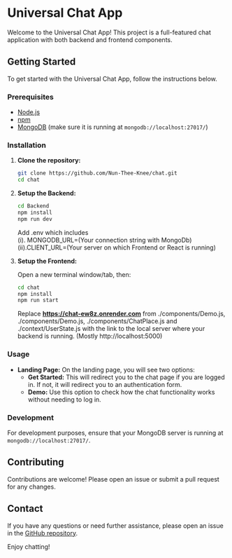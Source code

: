 # Universal Chat App

Welcome to the Universal Chat App! This project is a full-featured chat application with both backend and frontend components.

## Getting Started

To get started with the Universal Chat App, follow the instructions below.

### Prerequisites

- [Node.js](https://nodejs.org/)
- [npm](https://www.npmjs.com/)
- [MongoDB](https://www.mongodb.com/) (make sure it is running at `mongodb://localhost:27017/`)

### Installation

1. **Clone the repository:**

   ```bash
   git clone https://github.com/Nun-Thee-Knee/chat.git
   cd chat
   ```

2. **Setup the Backend:**

   ```bash
   cd Backend
   npm install
   npm run dev
   ```
   Add .env which includes <br>(i). MONGODB_URL=(Your connection string with MongoDb)<br>(ii).CLIENT_URL=(Your server on which Frontend or React is running)

3. **Setup the Frontend:**

   Open a new terminal window/tab, then:

   ```bash
   cd chat
   npm install
   npm run start
   ```
   Replace <b>https://chat-ew8z.onrender.com</b> from ./components/Demo.js, ./components/Demo.js, ./components/ChatPlace.js  and ./context/UserState.js with the link to the local server where your backend is running. (Mostly http://localhost:5000)

### Usage

- **Landing Page:** On the landing page, you will see two options:
  - **Get Started:** This will redirect you to the chat page if you are logged in. If not, it will redirect you to an authentication form.
  - **Demo:** Use this option to check how the chat functionality works without needing to log in.

### Development

For development purposes, ensure that your MongoDB server is running at `mongodb://localhost:27017/`.

## Contributing

Contributions are welcome! Please open an issue or submit a pull request for any changes.

## Contact

If you have any questions or need further assistance, please open an issue in the [GitHub repository](https://github.com/Nun-Thee-Knee/chat.git).

Enjoy chatting!
